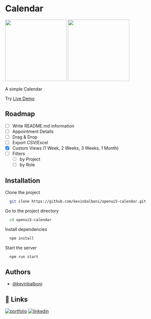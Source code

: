 # Calendar
<p float="left">
<img src="https://raw.githubusercontent.com/kevinbalboni/openui5-calendar/main/webapp/img/Logo_trasparente_piccolo_new.png" width="200" heigth="200">
<img src="https://raw.githubusercontent.com/kevinbalboni/openui5-calendar/main/webapp/img/Logo_trasparente_piccolo2.png" width="200" heigth="200">
</p>

A simple Calendar

Try <a href="https://kevinbalboni.github.io/openui5-calendar/" target="_blank">Live Demo</a>

## Roadmap

- [ ] Write README.md information
- [ ] Appointment Details
- [ ] Drag & Drop
- [ ] Export CSV/Excel 
- [X] Custom Views (1 Week, 2 Weeks, 3 Weeks, 1 Month)
- [ ] Filters 
  - [ ] by Project
  - [ ] by Role

## Installation

Clone the project

```bash
  git clone https://github.com/kevinbalboni/openui5-calendar.git
```
Go to the project directory

```bash
  cd openui5-calendar
```

Install dependencies

```bash
  npm install
```

Start the server

```bash
  npm run start
```

## Authors

- [@kevinbalboni](https://github.com/kevinbalboni)

## 🔗 Links
[![portfolio](https://img.shields.io/badge/my_portfolio-000?style=for-the-badge&logo=ko-fi&logoColor=white)](http://k-develop.it/)
[![linkedin](https://img.shields.io/badge/linkedin-0A66C2?style=for-the-badge&logo=linkedin&logoColor=white)](https://www.linkedin.com/in/kevin-balboni/)
